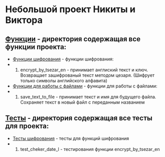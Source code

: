 # Небольшой проект Никиты и Виктора
## [Функции](./functions) - директория содержащая все функции проекта:
- [Функции шифрования](./functions/encryption.py) - функции шифрования:
- 1. encrypt_by_tsezar_en - принимает англиский текст и ключ. Возвращает зашифрованый текст методом цезаря. (Шифрует только символы английского алфавита)
- [Функции для работы с файлами](./functions/file.py) - функции для работы с файлами:
- 1. save_text_to_file - принимает текст и имя для будущего файла. Сохраняет текст в новый файл с переданным названием
## [Тесты](./tests) - директория содержащая все тесты для проекта:
- [Тесты шифрования](./tests/test_encryption.py) - тесты для функций шифрования 
- 1. test_cheker_date_l - тестирования функции encrypt_by_tsezar_en

